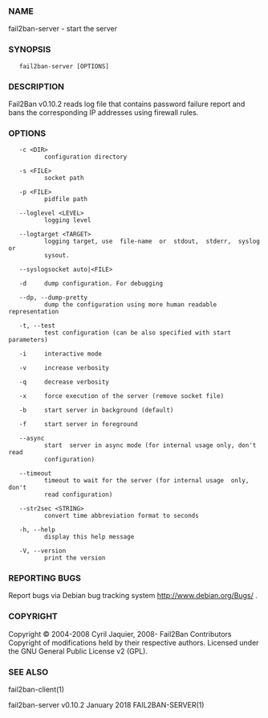 ### NAME
fail2ban-server - start the server

### SYNOPSIS
       fail2ban-server [OPTIONS]

### DESCRIPTION
Fail2Ban  v0.10.2  reads log file that contains password failure report
and bans the corresponding IP addresses using firewall rules.

### OPTIONS
       -c <DIR>
              configuration directory

       -s <FILE>
              socket path

       -p <FILE>
              pidfile path

       --loglevel <LEVEL>
              logging level

       --logtarget <TARGET>
              logging target, use  file-name  or  stdout,  stderr,  syslog  or
              sysout.

       --syslogsocket auto|<FILE>

       -d     dump configuration. For debugging

       --dp, --dump-pretty
              dump the configuration using more human readable representation

       -t, --test
              test configuration (can be also specified with start parameters)

       -i     interactive mode

       -v     increase verbosity

       -q     decrease verbosity

       -x     force execution of the server (remove socket file)

       -b     start server in background (default)

       -f     start server in foreground

       --async
              start  server in async mode (for internal usage only, don't read
              configuration)

       --timeout
              timeout to wait for the server (for internal usage  only,  don't
              read configuration)

       --str2sec <STRING>
              convert time abbreviation format to seconds

       -h, --help
              display this help message

       -V, --version
              print the version

### REPORTING BUGS
Report  bugs via Debian bug tracking system http://www.debian.org/Bugs/
.

### COPYRIGHT
Copyright © 2004-2008 Cyril Jaquier, 2008- Fail2Ban Contributors
Copyright of modifications held by their respective authors.   Licensed
under the GNU General Public License v2 (GPL).

### SEE ALSO
fail2ban-client(1)

fail2ban-server v0.10.2          January 2018               FAIL2BAN-SERVER(1)

